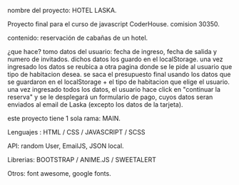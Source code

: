 nombre del proyecto: HOTEL LASKA.

Proyecto final para el curso de javascript CoderHouse. comision 30350.

contenido: reservación de cabañas de un hotel.

¿que hace?
tomo datos del usuario: fecha de ingreso, fecha de salida y numero de invitados.
dichos datos los guardo en el localStorage.
una vez ingresado los datos se reubica a otra pagina donde se le pide al usuario que tipo de habitacion desea.
se saca el presupuesto final usando los datos que se guardaron en el localStorage + el tipo de habitacion que elige el usuario.
una vez ingresado todos los datos, el usuario hace click en "continuar la reserva" y se le desplegará un formulario de pago, cuyos datos seran enviados
al email de Laska (excepto los datos de la tarjeta).

este proyecto tiene 1 sola rama: MAIN.

Lenguajes : HTML / CSS / JAVASCRIPT / SCSS

API:  random User, EmailJS, JSON local.

Librerias: BOOTSTRAP / ANIME.JS / SWEETALERT

Otros: font awesome, google fonts.



